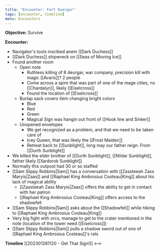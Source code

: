 ```yaml
---
title: "Encounter: Fort Duergar"
tags: [encounter, timeline]
menu: Encounters
---
```

**Objective:** 
Survive

**Encounter:**
- Navigator's tools inscibed anem [[Dark Duchess]]
- [[Dark Duchess]] shipwreck on [[Seas of Moving Ice]]
- Found another room
	- Open note
		- Ruthless killing of 8 deurgar, war company, precision kill with magic [[Avaris]]? 2 people
		- Come across a spire that was part of one of the mage cities, no [[Chardalyn]], likely [[Eiselcross]]
		- Found the location of [[Eiselcross]]
	- Burlap sack covers item changing bright colors
		- Blue
		- Red
		- Green
		- Magical Sign was hangin out front of [[Hook line and Sinker]]
	- Unopened envelopes
		- We get recognized as a problem, and that we need to be taken care of
		- Icey Queen, that was likely the [[Frost Maiden]]
		- Retreat back to [[Sunblight]], long may our father reign. From [[Durth Sunblight]]
- We killed the elder brother of [[Durth Sunblight]], [[Nildar Sunblight]], father likely [[Xardorok Sunblight]]
- Normally this outpost had 30 or so staffed
- [[Sam Slippy Robbins|Sam]] has a conversation with [[Zassteeah Zass Maryis|Zaas]] and [[Raphael King Ambrosius Costeau|King]] about his lack of magical ability
	- [[Zassteeah Zass Maryis|Zaas]] offers the ability to get in contact with her patron
	- [[Raphael King Ambrosius Costeau|King]] offers access to the shadowfell
- [[Sam Slippy Robbins|Sam]] asks about the [[Shadowfell]] while hiking to [[Raphael King Ambrosius Costeau|King]]
- Very big fight with orcs, manage to get to the crater mentioned in the note (location of the tower need [[Eiselcross]])
- [[Sam Slippy Robbins|Sam]] pulls a shadow sword out of one of [[Raphael King Ambrosius Costeau]]'s rats

**Timeline**
[[202301281120 - Get That Sign!]] <--> 